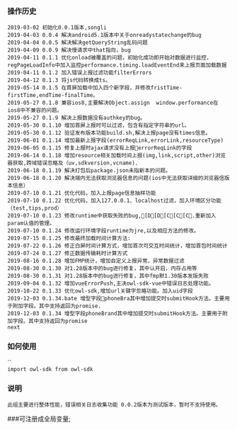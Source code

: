 ### 操作历史

`2019-03-02 初始化0.0.1版本,songli`  
`2019-04-03 0.0.4 解决android5.1版本中关于onreadystatechange的bug`  
`2019-04-04 0.0.5 解决解决getQueryString乱码问题`  
`2019-04-09 0.0.9 解决慢请求中that指向，bug`  
`2019-04-11 0.1.1 优化onload被覆盖的问题，初始化成功即开始对数据进行监控，regPageLoadInfo中加入监控performance.timing.loadEventEnd来上报页面加载数据`  
`2019-04-11 0.1.2 加入错误上报过滤功能filterErrors`  
`2019-04-12 0.1.3 将js代码转换成ts。`    
`2019-05-14 0.1.5 在首屏加载中加入四个新字段，并修改fristTime-firstTime,endTime-finalTime。`  
`2019-05-27 0.1.8 兼容ios8,主要解决Object.assign  window.performance在ios8中不兼容的问题。`  
`2019-05-27 0.1.9 解决上报数据没有authkey的bug。`  
`2019-05-30 0.1.10 增加首屏上报时可以过滤，包含有指定字符串的url。`    
`2019-05-30 0.1.12 验证发布版本功能build.sh,解决上报page没有times信息。`     
`2019-06-01 0.1.14 增加最新上报字段(errorReqLink,errorLink,resourceType)  `   
`2019-06-05 0.1.15 修复上报时ajax请求没有上报errorReqLink的字段  `   
`2019-06-14 0.1.18 增加resource相关加载时间上报(img,link,script,other)浏览器获取,跨域错误忽略及（uv,sdkversion,vcname).  `   
`2019-06-18 0.1.19 解决打包后package.json未指新本的问题。  `   
`2019-06-18 0.1.20 解决端内无法获取浏览器信息的问题(ios中无法获取详细的浏览器信版本信息）  `   
`2019-07-10 0.1.21 优化代码，加入上报page信息抽样功能  `   
`2019-07-10 0.1.22 优化代码，加入127.0.0.1、localhost过滤，加入环境区分功能（test,tips,prod）  `   
`2019-07-10 0.1.23 修改runtime中获取失败的bug,[D[D[C[C[C.重新加入param认值的管理。  `   
`2019-07-10 0.1.24 修改运行环境字段runtime为jre,以及相应方法的修改。  `   
`2019-07-15 0.1.25 修改最终加载时间计算方法:  `   
`2019-07-22 0.1.26 修正白屏时间计算方式，增加首次可交互时间统计，增加首包时间统计  `   
`2019-07-24 0.1.27 修正数据传输耗时计算方式  `   
`2019-08-16 0.1.28 增加FMP统计，增加自定义上报异常，异常数据过滤  `   
`2019-08-30 0.1.30 对1.28版本中的bug进行修复，其中认开启，内存占用等  `   
`2019-08-30 0.1.31 对1.28版本中的bug进行修复，其中fmp默1.30版本发版失败  `   
`2019-09-04 0.1.32 增加vueErrorPush,主决owl-sdk-vue中错误日志处理功能。  `   
`2019-10-22 0.1.33 优化owl-sdk,增加url关键字忽略功能。加入uid字段  `   
`2019-12-03 0.1.34.bate 增型字段phoneBra其中增加提交时submitHook方法。主要用于附加字段。其中支持返回为promise.  `   
`2019-12-03 0.1.34 增型字段phoneBrand其中增加提交时submitHook方法。主要用于附加字段。其中支持返回为promise  `   
`next`
### 如何使用

``  
`import owl-sdk from owl-sdk`

### 说明

`此组主要进行整体性能，错误相关日志收集功能 0.0.2版本为测试版本，暂时不支持使用。`

###可注册成全局变量;
